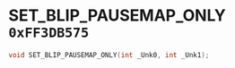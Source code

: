 # SET_BLIP_PAUSEMAP_ONLY `0xFF3DB575`

```cpp
void SET_BLIP_PAUSEMAP_ONLY(int _Unk0, int _Unk1);
```